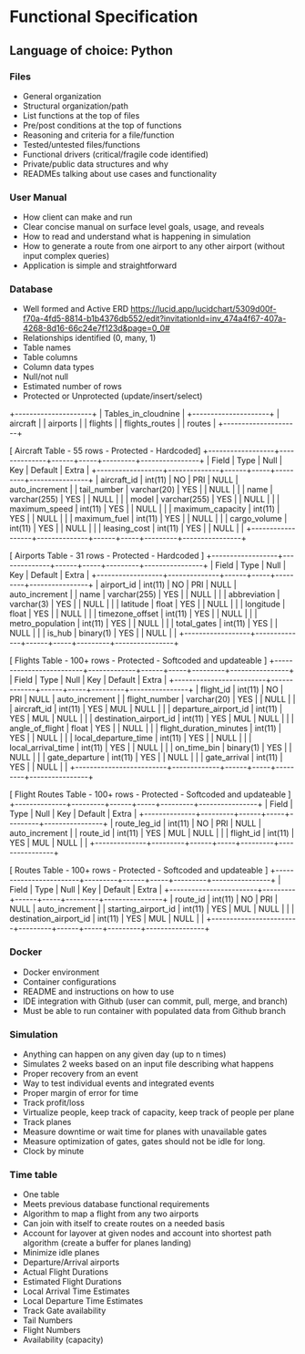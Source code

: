 # Functional Specification

## Language of choice: Python

### Files

- General organization
- Structural organization/path
- List functions at the top of files
- Pre/post conditions at the top of functions
- Reasoning and criteria for a file/function
- Tested/untested files/functions
- Functional drivers (critical/fragile code identified)
- Private/public data structures and why
- READMEs talking about use cases and functionality

### User Manual

- How client can make and run
- Clear concise manual on surface level goals, usage, and reveals
- How to read and understand what is happening in simulation
- How to generate a route from one airport to any other airport (without input complex queries)
- Application is simple and straightforward

### Database

- Well formed and Active ERD
    https://lucid.app/lucidchart/5309d00f-f70a-4fd5-8814-b1b4376db552/edit?invitationId=inv_474a4f67-407a-4268-8d16-66c24e7f123d&page=0_0#
- Relationships identified (0, many, 1)
- Table names
- Table columns
- Column data types
- Null/not null
- Estimated number of rows
- Protected or Unprotected (update/insert/select)

+---------------------+
| Tables_in_cloudnine |
+---------------------+
| aircraft            |
| airports            |
| flights             |
| flights_routes      |
| routes              |
+---------------------+

[ Aircraft Table - 55 rows - Protected - Hardcoded]
+------------------+--------------+------+-----+---------+----------------+
| Field            | Type         | Null | Key | Default | Extra          |
+------------------+--------------+------+-----+---------+----------------+
| aircraft_id      | int(11)      | NO   | PRI | NULL    | auto_increment |
| tail_number      | varchar(20)  | YES  |     | NULL    |                |
| name             | varchar(255) | YES  |     | NULL    |                |
| model            | varchar(255) | YES  |     | NULL    |                |
| maximum_speed    | int(11)      | YES  |     | NULL    |                |
| maximum_capacity | int(11)      | YES  |     | NULL    |                |
| maximum_fuel     | int(11)      | YES  |     | NULL    |                |
| cargo_volume     | int(11)      | YES  |     | NULL    |                |
| leasing_cost     | int(11)      | YES  |     | NULL    |                |
+------------------+--------------+------+-----+---------+----------------+

[ Airports Table - 31 rows - Protected - Hardcoded ]
+------------------+--------------+------+-----+---------+----------------+
| Field            | Type         | Null | Key | Default | Extra          |
+------------------+--------------+------+-----+---------+----------------+
| airport_id       | int(11)      | NO   | PRI | NULL    | auto_increment |
| name             | varchar(255) | YES  |     | NULL    |                |
| abbreviation     | varchar(3)   | YES  |     | NULL    |                |
| latitude         | float        | YES  |     | NULL    |                |
| longitude        | float        | YES  |     | NULL    |                |
| timezone_offset  | int(11)      | YES  |     | NULL    |                |
| metro_population | int(11)      | YES  |     | NULL    |                |
| total_gates      | int(11)      | YES  |     | NULL    |                |
| is_hub           | binary(1)    | YES  |     | NULL    |                |
+------------------+--------------+------+-----+---------+----------------+

[ Flights Table - 100+ rows - Protected - Softcoded and updateable ]
+-------------------------+-------------+------+-----+---------+----------------+
| Field                   | Type        | Null | Key | Default | Extra          |
+-------------------------+-------------+------+-----+---------+----------------+
| flight_id               | int(11)     | NO   | PRI | NULL    | auto_increment |
| flight_number           | varchar(20) | YES  |     | NULL    |                |
| aircraft_id             | int(11)     | YES  | MUL | NULL    |                |
| departure_airport_id    | int(11)     | YES  | MUL | NULL    |                |
| destination_airport_id  | int(11)     | YES  | MUL | NULL    |                |
| angle_of_flight         | float       | YES  |     | NULL    |                |
| flight_duration_minutes | int(11)     | YES  |     | NULL    |                |
| local_departure_time    | int(11)     | YES  |     | NULL    |                |
| local_arrival_time      | int(11)     | YES  |     | NULL    |                |
| on_time_bin             | binary(1)   | YES  |     | NULL    |                |
| gate_departure          | int(11)     | YES  |     | NULL    |                |
| gate_arrival            | int(11)     | YES  |     | NULL    |                |
+-------------------------+-------------+------+-----+---------+----------------+

[ Flight Routes Table - 100+ rows - Protected - Softcoded and updateable ]
+--------------+---------+------+-----+---------+----------------+
| Field        | Type    | Null | Key | Default | Extra          |
+--------------+---------+------+-----+---------+----------------+
| route_leg_id | int(11) | NO   | PRI | NULL    | auto_increment |
| route_id     | int(11) | YES  | MUL | NULL    |                |
| flight_id    | int(11) | YES  | MUL | NULL    |                |
+--------------+---------+------+-----+---------+----------------+


[ Routes Table - 100+ rows - Protected - Softcoded and updateable ]
+------------------------+---------+------+-----+---------+----------------+
| Field                  | Type    | Null | Key | Default | Extra          |
+------------------------+---------+------+-----+---------+----------------+
| route_id               | int(11) | NO   | PRI | NULL    | auto_increment |
| starting_airport_id    | int(11) | YES  | MUL | NULL    |                |
| destination_airport_id | int(11) | YES  | MUL | NULL    |                |
+------------------------+---------+------+-----+---------+----------------+

### Docker

- Docker environment
- Container configurations
- README and instructions on how to use
- IDE integration with Github (user can commit, pull, merge, and branch)
- Must be able to run container with populated data from Github branch

### Simulation

- Anything can happen on any given day (up to n times)
- Simulates 2 weeks based on an input file describing what happens
- Proper recovery from an event
- Way to test individual events and integrated events
- Proper margin of error for time
- Track profit/loss
- Virtualize people, keep track of capacity, keep track of people per plane
- Track planes
- Measure downtime or wait time for planes with unavailable gates
- Measure optimization of gates, gates should not be idle for long.
- Clock by minute

### Time table

- One table
- Meets previous database functional requirements
- Algorithm to map a flight from any two airports
- Can join with itself to create routes on a needed basis
- Account for layover at given nodes and account into shortest path algorithm (create a buffer for planes landing)
- Minimize idle planes
- Departure/Arrival airports
- Actual Flight Durations
- Estimated Flight Durations
- Local Arrival Time Estimates
- Local Departure Time Estimates
- Track Gate availability
- Tail Numbers
- Flight Numbers
- Availability (capacity)

